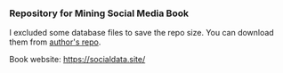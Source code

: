 ### Repository for Mining Social Media Book
I excluded some database files to save the repo size. You can download them from [author's repo](https://github.com/lamthuyvo/social-media-data-book).

Book website: https://socialdata.site/
